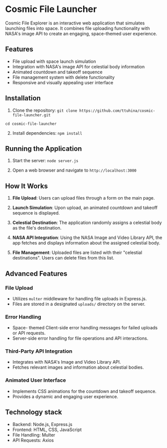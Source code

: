 # Cosmic File Launcher

Cosmic File Explorer is an interactive web application that simulates launching files into space. It combines file uploading functionality with NASA's image API to create an engaging, space-themed user experience.

## Features

- File upload with space launch simulation
- Integration with NASA's image API for celestial body information
- Animated countdown and takeoff sequence
- File management system with delete functionality
- Responsive and visually appealing user interface

## Installation

1. Clone the repository: `git clone https://github.com/ttuhina/cosmic-file-launcher.git`

`cd cosmic-file-launcher`

2. Install dependencies: `npm install`

## Running the Application

1. Start the server: `node server.js`

2. Open a web browser and navigate to `http://localhost:3000`

## How It Works

1. **File Upload**: Users can upload files through a form on the main page.

2. **Launch Simulation**: Upon upload, an animated countdown and takeoff sequence is displayed.

3. **Celestial Destination**: The application randomly assigns a celestial body as the file's destination.

4. **NASA API Integration**: Using the NASA Image and Video Library API, the app fetches and displays information about the assigned celestial body.

5. **File Management**: Uploaded files are listed with their "celestial destinations". Users can delete files from this list.

## Advanced Features

### File Upload

- Utilizes `multer` middleware for handling file uploads in Express.js.
- Files are stored in a designated `uploads/` directory on the server.

### Error Handling

- Space- themed Client-side error handling messages for failed uploads or API requests.
- Server-side error handling for file operations and API interactions.

### Third-Party API Integration

- Integrates with NASA's Image and Video Library API.
- Fetches relevant images and information about celestial bodies.

### Animated User Interface

- Implements CSS animations for the countdown and takeoff sequence.
- Provides a dynamic and engaging user experience.

## Technology stack

- Backend: Node.js, Express.js
- Frontend: HTML, CSS, JavaScript
- File Handling: Multer
- API Requests: Axios
